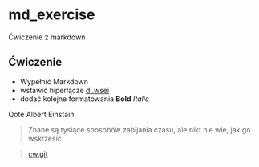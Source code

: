 # md_exercise
Ćwiczenie z markdown
## Ćwiczenie 
* Wypełnić Markdown
* wstawić hiperłącze [dl.wsei](https://dl.wsei.lublin.pl/)
* dodać kolejne formatowania
__Bold__
_Italic_

Qote Albert Einstain
> Znane są tysiące sposobów zabijania czasu, ale nikt nie wie, jak go wskrzesić.

> [cw.git](https://github.com/Jotomot/cw_git)
